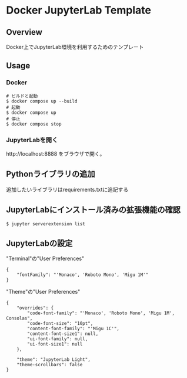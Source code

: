 # Docker JupyterLab Template

## Overview
Docker上でJupyterLab環境を利用するためのテンプレート

## Usage  
### Docker  
```
# ビルドと起動  
$ docker compose up --build  
# 起動  
$ docker compose up  
# 停止  
$ docker compose stop  
```
  
### JupyterLabを開く  
http://localhost:8888 をブラウザで開く。  
  
  
## Pythonライブラリの追加  
追加したいライブラリはrequirements.txtに追記する  
  

## JupyterLabにインストール済みの拡張機能の確認  
```
$ jupyter serverextension list  
```

## JupyterLabの設定
"Terminal"の"User Preferences"  
```
{
    "fontFamily": "'Monaco', 'Roboto Mono', 'Migu 1M'"
}
```

"Theme"の"User Preferences"  
```
{
    "overrides": {
        "code-font-family": "'Monaco', 'Roboto Mono', 'Migu 1M', Consolas",
        "code-font-size": "10pt",
        "content-font-family": "'Migu 1C'",
        "content-font-size1": null,
        "ui-font-family": null,
        "ui-font-size1": null
    },

    "theme": "JupyterLab Light",
    "theme-scrollbars": false
}
```